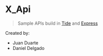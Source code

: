 # X_Api
> Sample APIs build in [Tide](https://github.com/http-rs/tide) and [Express](https://expressjs.com/)

Created by:
- Juan Duarte
- Daniel Delgado
